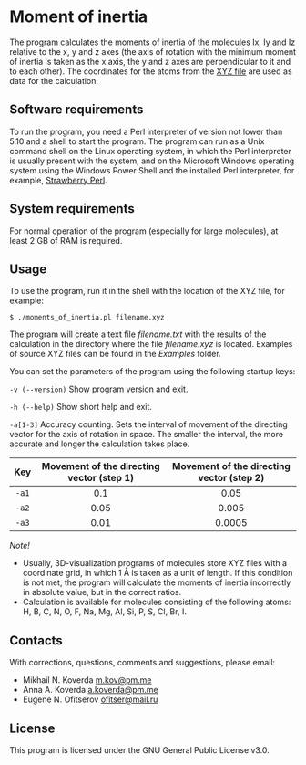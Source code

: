 # Moment of inertia

The program calculates the moments of inertia of the molecules Ix, Iy and Iz relative to the x, y and z axes (the axis of rotation with the minimum moment of inertia is taken as the x axis, the y and z axes are perpendicular to it and to each other). The coordinates for the atoms from the [XYZ file](https://en.wikipedia.org/wiki/XYZ_file_format) are used as data for the calculation.

## Software requirements

To run the program, you need a Perl interpreter of version not lower than 5.10 and a shell to start the program. The program can run as a Unix command shell on the Linux operating system, in which the Perl interpreter is usually present with the system, and on the Microsoft Windows operating system using the Windows Power Shell and the installed Perl interpreter, for example, [Strawberry Perl](http://strawberryperl.com/).

## System requirements

For normal operation of the program (especially for large molecules), at least 2 GB of RAM is required.

## Usage

To use the program, run it in the shell with the location of the XYZ file, for example:

```
$ ./moments_of_inertia.pl filename.xyz
```

The program will create a text file *filename.txt* with the results of the calculation in the directory where the file *filename.xyz* is located. Examples of source XYZ files can be found in the *Examples* folder.

You can set the parameters of the program using the following startup keys:

```-v (--version)``` Show program version and exit.

```-h (--help)``` Show short help and exit.

```-a[1-3]``` Accuracy counting. Sets the interval of movement of the directing vector for the axis of rotation in space. The smaller the interval, the more accurate and longer the calculation takes place.

| Key | Movement of the directing vector (step 1) | Movement of the directing vector (step 2) |
|:----:|:----:|:----------:|
| ````-a1```` | 0.1 | 0.05 |
| ````-a2```` | 0.05 | 0.005 |
| ````-a3```` | 0.01 | 0.0005 |

*Note!*

* Usually, 3D-visualization programs of molecules store XYZ files with a coordinate grid, in which 1 Å is taken as a unit of length. If this condition is not met, the program will calculate the moments of inertia incorrectly in absolute value, but in the correct ratios.
* Calculation is available for molecules consisting of the following atoms: H, B, C, N, O, F, Na, Mg, Al, Si, P, S, Cl, Br, I.

## Contacts

With corrections, questions, comments and suggestions, please email:

* Mikhail N. Koverda m.kov@pm.me
* Anna A. Koverda a.koverda@pm.me
* Eugene N. Ofitserov ofitser@mail.ru

## License

This program is licensed under the GNU General Public License v3.0.